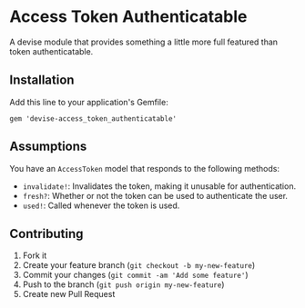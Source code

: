 # Access Token Authenticatable

A devise module that provides something a little more full featured than token
authenticatable.

## Installation

Add this line to your application's Gemfile:

    gem 'devise-access_token_authenticatable'

## Assumptions

You have an `AccessToken` model that responds to the following methods:

* `invalidate!`: Invalidates the token, making it unusable for authentication.
* `fresh?`: Whether or not the token can be used to authenticate the user.
* `used!`: Called whenever the token is used.

## Contributing

1. Fork it
2. Create your feature branch (`git checkout -b my-new-feature`)
3. Commit your changes (`git commit -am 'Add some feature'`)
4. Push to the branch (`git push origin my-new-feature`)
5. Create new Pull Request
